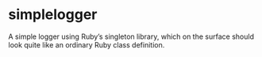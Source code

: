 # simplelogger
 A simple logger using Ruby’s singleton library, which on the surface should look quite like an ordinary Ruby class definition.
